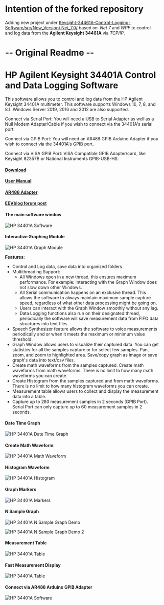 # Intention of the forked repository
Adding new project under [Keysight-34461A-Control-Logging-Software/src/New_Version/.Net_7.0/](https://github.com/JLM-Innovation/Keysight-34461A-Control-Logging-Software/tree/main/src/New_Version/.Net_7.0) based on *.Net 7* and *WPF* to control and log data from the **Agilent Keysight 34461A** via *TCP/IP*.

# -- Original Readme --

# HP Agilent Keysight 34401A Control and Data Logging Software
 This software allows you to control and log data from the HP Agilent Keysight 34401A multimeter. This software supports Windows 10, 7, 8, and 8.1. Windows Server 2019, 2016 and 2012 are also supported.

 Connect via Serial Port: You will need a USB to Serial Adapter as well as a Null Modem Adapter/Cable if you wish to connect via the 34401A's serial port. 

 Connect via GPIB Port: You will need an AR488 GPIB Arduino Adapter if you wish to connect via the 34401A's GPIB port. 

 Connect via VISA GPIB Port: VISA Compatible GPIB Adapter/card, like Keysight 82357B or National Instruments GPIB-USB-HS.

#### [Download](https://github.com/Niravk1997/HP-Agilent-Keysight-34401A-Control-and-Data-Logging-Software/releases)

#### [User Manual](https://github.com/Niravk1997/HP-Agilent-Keysight-34401A-Control-and-Data-Logging-Software/blob/main/User%20Manual/HP%2034401A%20Software%20User%20Manual.pdf)

#### [AR488 Adapter](https://github.com/Twilight-Logic/AR488)


#### [EEVblog forum post](https://www.eevblog.com/forum/testgear/hp-34401a-standalone-software/)

#### The main software window
![HP 34401A Software](https://github.com/Niravk1997/HP-Agilent-Keysight-34401A-Control-and-Data-Logging-Software/blob/main/Images/HP%2034401A%20Main%20Window%20(RS-232).gif)

#### Interactive Graphing Module
![HP 34401A Graph Module](https://github.com/Niravk1997/HP-Agilent-Keysight-34401A-Control-and-Data-Logging-Software/blob/main/Images/Hp%2034401A%20Graph%20Window.gif)

**Features:**

- Control and Log data, save data into organized folders
- Multithreading Support:
   - All Windows open in a new thread, this ensures maximum performance. For example: Interacting with the Graph Window does not slow down other Windows.
    - All Serial communication happens on an exclusive thread. This allows the software to always maintain maximum sample capture speed, regardless of what other data processing might be going on.
    - Users can interact with the Graph Window smoothly without any lag.
    - Data Logging functions also run on their designated thread, periodically the software will save measurement data from FIFO data structures into text files.
- Speech Synthesizer feature allows the software to voice measurements periodically and or when it meets the maximum or minimum value threshold.
- Graph Window allows users to visualize their captured data. You can get statistics for all the samples capture or for select few samples. Pan, zoom, and zoom to highlighted area. Save/copy graph as image or save graph's data into text/csv files. 
- Create math waveforms from the samples captured. Create math waveforms from math waveforms. There is no limit to how many math waveforms you can create. 
- Create Histogram from the samples captured and from math waveforms. There is no limit to how many histogram waveforms you can create.
- Measurement table allows users to collect and display the measurement data into a table.
- Capture up to 280 measurement samples in 2 seconds (GPIB Port). Serial Port can only capture up to 60 measurement samples in 2 seconds.

#### Date Time Graph
![HP 34401A  Date Time Graph](https://github.com/Niravk1997/HP-Agilent-Keysight-34401A-Control-and-Data-Logging-Software/blob/main/Images/DateTime_Graph.gif)

#### Create Math Waveform
![HP 34401A  Math Waveform](https://github.com/Niravk1997/HP-Agilent-Keysight-34401A-Control-and-Data-Logging-Software/blob/main/Images/Math%20Waveform.gif)

#### Histogram Waveform
![HP 34401A Histogram](https://github.com/Niravk1997/HP-Agilent-Keysight-34401A-Control-and-Data-Logging-Software/blob/main/Images/Histogram.gif)

#### Graph Markers
![HP 34401A Markers](https://github.com/Niravk1997/HP-Agilent-Keysight-34401A-Control-and-Data-Logging-Software/blob/main/Images/Graph%20Markers.gif)

#### N Sample Graph
![HP 34401A N Sample Graph Demo](https://github.com/Niravk1997/HP-Agilent-Keysight-34401A-Control-and-Data-Logging-Software/blob/main/Images/N_Sample_Graph_Demo_2.gif)

![HP 34401A N Sample Graph Demo 2](https://github.com/Niravk1997/HP-Agilent-Keysight-34401A-Control-and-Data-Logging-Software/blob/main/Images/N_Sample_Graph_Demo_1.gif)



#### Measurement Table
![HP 34401A Table](https://github.com/Niravk1997/HP-Agilent-Keysight-34401A-Control-and-Data-Logging-Software/blob/main/Images/Measurement%20Table.gif)

#### Fast Measurement Display
![HP 34401A Table](https://github.com/Niravk1997/HP-Agilent-Keysight-34401A-Control-and-Data-Logging-Software/blob/main/Images/Fast%20Display.gif)

#### Connect via AR488 Arduino GPIB Adapter
![HP 34401A Software](https://github.com/Niravk1997/HP-Agilent-Keysight-34401A-Control-and-Data-Logging-Software/blob/main/Images/HP%2034401A%20Main%20Window%20(AR488).gif)
